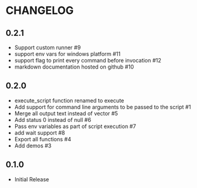 # CHANGELOG

## 0.2.1

* Support custom runner #9
* support env vars for windows platform #11
* support flag to print every command before invocation #12
* markdown documentation hosted on github #10

## 0.2.0

* execute_script function renamed to execute
* Add support for command line arguments to be passed to the script #1
* Merge all output text instead of vector #5
* Add status 0 instead of null #6
* Pass env variables as part of script execution #7
* add wait support #8
* Export all functions #4
* Add demos #3

## 0.1.0

* Initial Release
